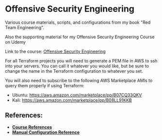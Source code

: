 # Offensive Security Engineering
Various course materials, scripts, and configurations from my book "Red Team Engineering".

Also the supporting material for my Offensive Security Engineering Course on Udemy

Link to the course: [Offensive Security Engineering](https://www.udemy.com/course/offensive-security-engineering/?referralCode=B561E056323FA1B9C4C2)

For all Terraform projects you will need to generate a PEM file in AWS to ssh into your servers. You can call it whatever you would like, but be sure to change the name in the Terraform configuration to whatever you set.

You will also need to subscribe to the following AWS Marketplace AMIs to query them properly if using Terraform:
- Ubuntu: https://aws.amazon.com/marketplace/pp/B07CQ33QKV
- Kali: https://aws.amazon.com/marketplace/pp/B08LL91KKB

## References:
- **[Course References](https://github.com/3ndG4me/Offensive-Security-Engineering/blob/master/Course_References.md)**
- **[Manual Configuration Reference](https://github.com/3ndG4me/Offensive-Security-Engineering/blob/master/Using_a_VM.md)**
